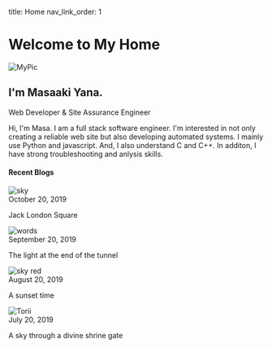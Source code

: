 title: Home
nav_link_order: 1

<div class="jumbotron">
        <div class="row">
            <div class="col">
                <h1>Welcome to My Home</h1>
            </div>
        </div>
        <div class="row">
            <div class="col">
                <img onclick="myFunction()" src="images/MasaakiYana_main.png" alt="MyPic" class="img-fluid img-thumbnail"  >
            </div>
            <div class="col-8">
                <h2>I'm <b>Masaaki Yana</b>.</h2>
                <p>Web Developer & Site Assurance Engineer</p>
                <p>Hi, I'm Masa. I am a full stack software engineer. I'm interested in 
                    not only creating a reliable web site but also developing automated 
                    systems. I mainly use Python and javascript. And, I also understand C and C++. In additon, I have strong troubleshooting and anlysis skills. </p>
            </div>
        </div>
</div>

<div class="row main">
    <h4>Recent Blogs</h4>
</div>
<div class="row main">
    <div class="col-3 topic-box">
        <div class="row">
            <img src="images/skye_from_jacklondon.jpg" alt="sky" class="img-fluid img-thumbnail"  >
        </div>
        <div>
            <div class="blog-date">October 20, 2019</div>
            <p>Jack London Square</p>
        </div>
    </div>
    <div class="col-3 topic-box">
        <div class="row">
            <img src="images/the_light_at_the_end_of_the_tunnel.jpg" alt="words" class="img-fluid img-thumbnail" >
        </div>
        <div>
            <div class="blog-date">September 20, 2019</div>
            <p>The light at the end of the tunnel</p>
        </div>
    </div>
    <div class="col-3 topic-box">
        <div class="row">
            <img src="images/sky_red.jpg" alt="sky red" class="img-fluid img-thumbnail" >
        </div>
        <div>
            <div class="blog-date">August 20, 2019</div>
            <p>A sunset time</p>
        </div>
    </div>
    <div class="col-3 topic-box">
        <div class="row">
            <img src="images/maiji_shrine_trii_gate.jpg" alt="Torii" class="img-fluid img-thumbnail"  >
        </div>
        <div>
            <div class="blog-date">July 20, 2019</div>
            <p>A sky through a divine shrine gate</p>
        </div>
    </div>
</div> 